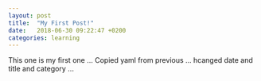 ```yaml
---
layout: post
title:  "My First Post!"
date:   2018-06-30 09:22:47 +0200
categories: learning
---
```


This one is my first one ...
Copied yaml from previous ... hcanged date and title and category ...
